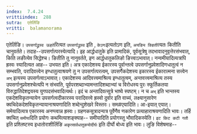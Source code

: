 ```yaml
---
index:  7.4.24
vrittiindex:  288
sutra:  एतेर्लिङि
vritti:  balamanorama 
---
```


एतेर्लिङि। `उपसर्गाद्ध्रस्व ऊहते`रित्यत `उपसर्गाद्ध्रस्व` इति , `केऽणः`इत्यतोऽण इति, `अयङ्यि क्ङिती`त्यतः कितीति चानुवर्तते। तदाह--उपसर्गात्परस्येत्यादि। इह आर्द्धधातुके इति प्रामादिकं, पूर्वसूत्रेषु तदभावादनुवृत्तेरसंभवात्, किति लङीत्येव सिद्धेश्च। ङितीति तु नानुवर्तते, इण आर्द्धधातुकलिङो ङित्त्वाऽभावात्। नन्वमीयादित्यत्रापि ह्रस्वः स्यादित्यत आह-- उभयत इति। अत्र एकादेशस्य ईकारस्य पूर्वान्तत्वे उपसर्गानुप्रवेशादिणधातुत्वं न सम्भवति, परादिवत्त्वेन इण्धातुत्वाश्रयणे तु न उपसर्गात्परत्वम्, उपसर्गैकदेशस्य इकारस्य ईकारात्मना सत्त्वेन `अभ्` इत्यस्य उपसर्गत्वाऽभावात्। एकादेशस्य आदिवत्त्वमाश्रित्य इण्धातुत्वम्, अन्तवत्त्वमाश्रित्य तस्य उपसर्गानुप्रवेशश्चेत्यपि न संभवति, पूर्वपरशब्दाभ्यामन्तादिशब्दाभ्यां च विरोधस्य पुरः स्फूर्तिकतया विरुद्धातिदेशद्वयस्य युगपदसंभवादित्यर्थः। इदं च अन्तादिवत्सूत्रे भाष्ये स्पष्टम्। न च `अभ्` इति भान्तस्य एकदेशविकृतन्यायेन उपसर्गत्वदीकारस्य परादिवत्त्वे ह्रस्वो दुर्वार इति वाच्यं, लक्ष्यानुसारेण क्वचिदेकदेशविकृतन्यायानाश्रयणादिति शब्देन्दुशेखरे विस्तरः। सम#एयादिति। आ-इयात् एयात्। समेयादित्यत्र एकारस्य अनण्त्वान्न ह्रस्वः। ग्रहणकसूत्रादन्यत्र पूर्वेणैव णकारेण प्रत्याहाराश्रयणादिति भावः। तर्हि क्वचित् `समीया`दिति प्रयोगः कथमित्याशङ्क्याह-- समीयादिति प्रयोगस्तु भौवादिकस्येति। `इट किट कटी गतौ` इति प्रश्लिष्टस्य इधातोराशीर्लिङि `अकृत्सार्वधातुकयोर्दीर्घः` इति दीर्घो बोध्य इति भावः। लुङि विशेषमाह-- 

